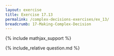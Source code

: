 ```yaml
---
layout: exercise
title: Exercise 17.13
permalink: /complex-decisions-exercises/ex_13/
breadcrumb: 17-Making-Complex-Decision
---
```


{% include mathjax_support %}

<div><i class="arrow-up loader" data-chapter="complex-decisions-exercises" data-exercise="ex_13" data-rating="0"></i></div>
{% include_relative question.md %}
